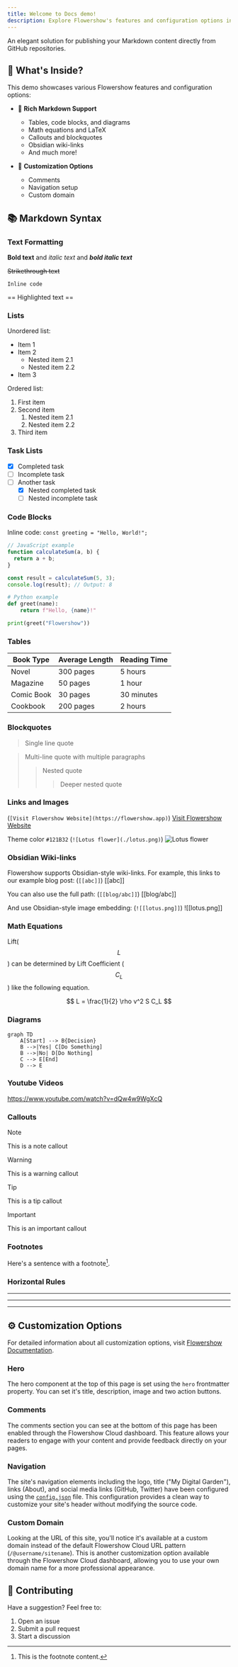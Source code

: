 ```yaml
---
title: Welcome to Docs demo!
description: Explore Flowershow's features and configuration options in this demo site!
---
```


An elegant solution for publishing your Markdown content directly from GitHub repositories.

## 🎯 What's Inside?

This demo showcases various Flowershow features and configuration options:

- 📝 **Rich Markdown Support**
  - Tables, code blocks, and diagrams
  - Math equations and LaTeX
  - Callouts and blockquotes
  - Obsidian wiki-links
  - And much more!

- 🎨 **Customization Options**
  - Comments
  - Navigation setup
  - Custom domain

## 📚 Markdown Syntax

### Text Formatting

**Bold text** and *italic text* and ***bold italic text***

~~Strikethrough text~~

`Inline code`

== Highlighted text ==

### Lists

Unordered list:
* Item 1
* Item 2
  * Nested item 2.1
  * Nested item 2.2
* Item 3

Ordered list:
1. First item
2. Second item
   1. Nested item 2.1
   2. Nested item 2.2
3. Third item

### Task Lists

- [x] Completed task
- [ ] Incomplete task
- [ ] Another task
  - [x] Nested completed task
  - [ ] Nested incomplete task

### Code Blocks

Inline code: `const greeting = "Hello, World!";`

```javascript
// JavaScript example
function calculateSum(a, b) {
  return a + b;
}

const result = calculateSum(5, 3);
console.log(result); // Output: 8
```

```python
# Python example
def greet(name):
    return f"Hello, {name}!"

print(greet("Flowershow"))
```

### Tables

| Book Type | Average Length | Reading Time |
|-----------|---------------|--------------|
| Novel | 300 pages | 5 hours |
| Magazine | 50 pages | 1 hour |
| Comic Book | 30 pages | 30 minutes |
| Cookbook | 200 pages | 2 hours |

### Blockquotes

> Single line quote

> Multi-line quote
> with multiple paragraphs
> > Nested quote
> > > Deeper nested quote

### Links and Images

(`[Visit Flowershow Website](https://flowershow.app)`) [Visit Flowershow Website](https://flowershow.app)

Theme color `#121B32`
(`![Lotus flower](./lotus.png)`) ![Lotus flower](./lotus.png)

### Obsidian Wiki-links

Flowershow supports Obsidian-style wiki-links. For example, this links to our example blog post: (`[[abc]]`) [[abc]]

You can also use the full path: (`[[blog/abc]]`) [[blog/abc]]

And use Obsidian-style image embedding: (`![[lotus.png]]`) ![[lotus.png]]

### Math Equations

Lift($$L$$) can be determined by Lift Coefficient ($$C_L$$) like the following
equation.

$$
L = \frac{1}{2} \rho v^2 S C_L
$$

### Diagrams

```mermaid
graph TD
    A[Start] --> B{Decision}
    B -->|Yes| C[Do Something]
    B -->|No| D[Do Nothing]
    C --> E[End]
    D --> E
```
### Youtube Videos

https://www.youtube.com/watch?v=dQw4w9WgXcQ

### Callouts

> [!NOTE]
> This is a note callout

> [!WARNING]
> This is a warning callout

> [!TIP]
> This is a tip callout

> [!IMPORTANT]
> This is an important callout

### Footnotes

Here's a sentence with a footnote[^1].

[^1]: This is the footnote content.

### Horizontal Rules

---
***
___


## ⚙️ Customization Options

For detailed information about all customization options, visit [Flowershow Documentation](https://flowershow.app/docs).

### Hero

The hero component at the top of this page is set using the `hero` frontmatter property. You can set it's title, description, image and two action buttons.

### Comments

The comments section you can see at the bottom of this page has been enabled through the Flowershow Cloud dashboard. This feature allows your readers to engage with your content and provide feedback directly on your pages.

### Navigation

The site's navigation elements including the logo, title ("My Digital Garden"), links (About), and social media links (GitHub, Twitter) have been configured using the [`config.json`](https://github.com/flowershow/demo/blob/main/config.json) file. This configuration provides a clean way to customize your site's header without modifying the source code.

### Custom Domain

Looking at the URL of this site, you'll notice it's available at a custom domain instead of the default Flowershow Cloud URL pattern (`/@username/sitename`). This is another customization option available through the Flowershow Cloud dashboard, allowing you to use your own domain name for a more professional appearance.


## 🤝 Contributing

Have a suggestion? Feel free to:
1. Open an issue
2. Submit a pull request
3. Start a discussion
